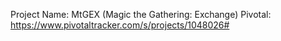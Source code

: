 Project Name: MtGEX (Magic the Gathering: Exchange)
Pivotal: https://www.pivotaltracker.com/s/projects/1048026#
